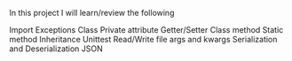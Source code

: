 In this project I will learn/review the following

Import
Exceptions
Class
Private attribute
Getter/Setter
Class method
Static method
Inheritance
Unittest
Read/Write file
args and kwargs
Serialization and Deserialization
JSON
